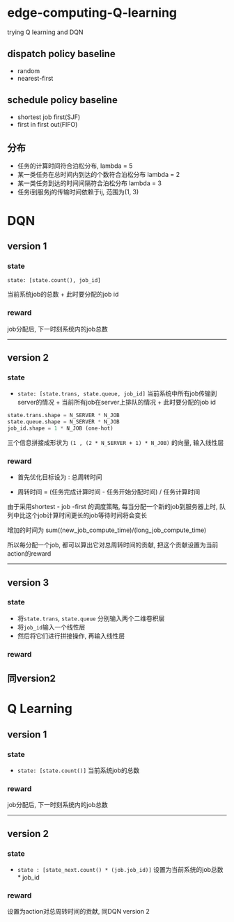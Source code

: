 # edge-computing-Q-learning

trying Q learning and DQN


## dispatch policy baseline
- random
- nearest-first

## schedule policy baseline
- shortest job first(SJF)
- first in first out(FIFO)

## 分布
- 任务的计算时间符合泊松分布, lambda = 5 
- 某一类任务在总时间内到达的个数符合泊松分布 lambda = 2
- 某一类任务到达的时间间隔符合泊松分布 lambda = 3
- 任务i到服务j的传输时间依赖于ij, 范围为(1, 3)


# DQN
## version 1
### state
`state: [state.count(), job_id]`

当前系统job的总数 + 此时要分配的job id

### reward

job分配后, 下一时刻系统内的job总数

---
## version 2
### state

- `state: [state.trans, state.queue, job_id]` 
当前系统中所有job传输到server的情况 + 当前所有job在server上排队的情况 + 此时要分配的job id

```python
state.trans.shape = N_SERVER * N_JOB
state.queue.shape = N_SERVER * N_JOB
job_id.shape = 1 * N_JOB (one-hot)
```
三个信息拼接成形状为 `(1 , (2 * N_SERVER + 1) * N_JOB)` 的向量, 输入线性层 

### reward
- 首先优化目标设为 : 总周转时间

- 周转时间 = (任务完成计算时间 - 任务开始分配时间) / 任务计算时间

由于采用shortest - job -first 的调度策略, 每当分配一个新的job到服务器上时, 队列中比这个job计算时间更长的job等待时间将会变长

增加的时间为 sum((new_job_compute_time)/(long_job_compute_time)

所以每分配一个job, 都可以算出它对总周转时间的贡献, 把这个贡献设置为当前action的reward

---
## version 3
### state
- 将`state.trans`, `state.queue` 分别输入两个二维卷积层
- 将`job_id`输入一个线性层
- 然后将它们进行拼接操作, 再输入线性层

### reward
同version2
---
# Q Learning
## version 1
### state
- `state: [state.count()]`
当前系统job的总数

### reward
job分配后, 下一时刻系统内的job总数

---
## version 2
### state
- `state : [state_next.count() * (job.job_id)]`
设置为当前系统的job总数 * job_id 

### reward
设置为action对总周转时间的贡献, 同DQN version 2

